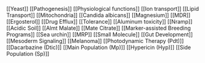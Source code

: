 [[Yeast]]
[[Pathogenesis]]
[[Physiological functions]]
[[Ion transport]]
[[Lipid Transport]]
[[Mitochondria]]
[[Candida albicans]]
[[Magnesium]]
[[MDR]]
[[Ergosterol]]
[[Drug Efflux]]
[[Tolerance]]
[[Aluminum toxicity]]
[[Nramp]]
[[Acidic Soil]]
[[Almt Malate]]
[[Mate Citrate]]
[[Marker-assisted Breeding Programs]]
[[Sea urchin]]
[[MRP]]
[[Small Molecule]]
[[Gut Development]]
[[Mesoderm Signaling]]
[[Melanoma]]
[[Photodynamic Therapy (Pdt)]]
[[Dacarbazine (Dtic)]]
[[Main Population (Mp)]]
[[Hypericin (Hyp)]]
[[Side Population (Sp)]]
